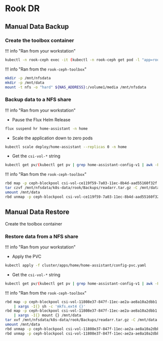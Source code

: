 # Rook DR

## Manual Data Backup

### Create the toolbox container

!!! info "Ran from your workstation"

```sh
kubectl -n rook-ceph exec -it (kubectl -n rook-ceph get pod -l "app=rook-direct-mount" -o jsonpath='{.items[0].metadata.name}') bash
```

!!! info "Ran from the `rook-ceph-toolbox`"

```sh
mkdir -p /mnt/nfsdata
mkdir -p /mnt/data
mount -t nfs -o "hard" ${NAS_ADDRESS}:/volume1/media /mnt/nfsdata
```

### Backup data to a NFS share

!!! info "Ran from your workstation"

- Pause the Flux Helm Release

```sh
flux suspend hr home-assistant -n home
```

- Scale the application down to zero pods

```sh
kubectl scale deploy/home-assistant --replicas 0 -n home
```

- Get the `csi-vol-*` string

```sh
kubectl get pv/(kubectl get pv | grep home-assistant-config-v1 | awk -F' ' '{print $1}') -n home -o json | jq -r '.spec.csi.volumeAttributes.imageName'
```

!!! info "Ran from the `rook-ceph-toolbox`"

```sh
rbd map -p ceph-blockpool csi-vol-ce119f59-7a03-11ec-8b4d-aad55160f32f | xargs -I{} mount {} /mnt/data
tar czvf /mnt/nfsdata/k8s-data/rook/Backups/readarr.tar.gz -C /mnt/data/ .
umount /mnt/data
rbd unmap -p ceph-blockpool csi-vol-ce119f59-7a03-11ec-8b4d-aad55160f32f
```

## Manual Data Restore

Create the toolbox container

### Restore data from a NFS share

!!! info "Ran from your workstation"

- Apply the PVC

```sh
kubectl apply -f cluster/apps/home/home-assistant/config-pvc.yaml
```

- Get the `csi-vol-*` string

```sh
kubectl get pv/(kubectl get pv | grep home-assistant-config-v1 | awk -F' ' '{print $1}') -n home -o json | jq -r '.spec.csi.volumeAttributes.imageName'
```

!!! info "Ran from the `rook-ceph-toolbox`"

```sh
rbd map -p ceph-blockpool csi-vol-11808e37-847f-11ec-ae2a-ae8a10a2dbb1 \
    | xargs -I{} sh -c 'mkfs.ext4 {}'
rbd map -p ceph-blockpool csi-vol-11808e37-847f-11ec-ae2a-ae8a10a2dbb1 \
    | xargs -I{} mount {} /mnt/data
tar xvf /mnt/nfsdata/k8s-data/rook/Backups/readarr.tar.gz -C /mnt/data
umount /mnt/data
rbd unmap -p ceph-blockpool csi-vol-11808e37-847f-11ec-ae2a-ae8a10a2dbb1
rbd unmap -p ceph-blockpool csi-vol-11808e37-847f-11ec-ae2a-ae8a10a2dbb1
```
